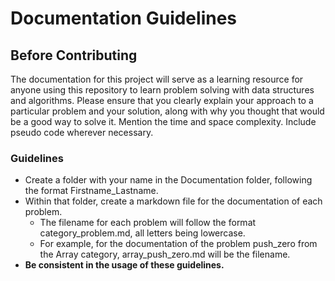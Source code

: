 # Documentation Guidelines

## Before Contributing
The documentation for this project will serve as a learning resource for anyone using this repository to learn problem solving with data structures and algorithms. Please ensure that you clearly explain your approach to a particular problem and your solution, along with why you thought that would be a good way to solve it. Mention the time and space complexity. Include pseudo code wherever necessary.

### Guidelines
- Create a folder with your name in the Documentation folder, following the format Firstname_Lastname.
- Within that folder, create a markdown file for the documentation of each problem.
    - The filename for each problem will follow the format category_problem.md, all letters being lowercase.
    - For example, for the documentation of the problem push_zero from the Array category, array_push_zero.md will be the filename.
- **Be consistent in the usage of these guidelines.**
